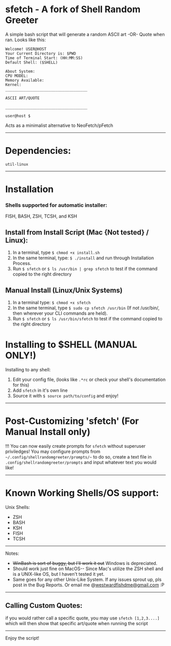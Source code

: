 # sfetch - A fork of Shell Random Greeter
A simple bash script that will generate a random ASCII art -OR- Quote when ran. Looks like this:

```
Welcome! USER@HOST
Your Current Directory is: $PWD
Time of Terminal Start: (HH:MM:SS)
Default Shell: ($SHELL)

About System:
CPU MODEL: 
Memory Available:
Kernel:
____________________________________

ASCII ART/QUOTE

____________________________________

user@host $
```
Acts as a minimalist alternative to NeoFetch/pFetch 

--------------------------------------------------------------------------------

# Dependencies:
`util-linux`

--------------------------------------------------------------------------------

# Installation
### Shells supported for automatic installer:
FISH, BASH, ZSH, TCSH, and KSH

## Install from Install Script (Mac {Not tested} / Linux):
1. In a terminal, type `$ chmod +x install.sh`
2. In the same terminal, type: `$ ./install` and run through Installation Process.
3. Run `$ sfetch` or `$ ls /usr/bin | grep sfetch` to test if the command copied to the right directory

## Manual Install (Linux/Unix Systems)
1. In a terminal type: `$ chmod +x sfetch`
2. In the same terminal, type `$ sudo cp sfetch /usr/bin` (If not /usr/bin/, then wherever your CLI commands are held).
3. Run `$ sfetch` or `$ ls /usr/bin/sfetch` to test if the command copied to the right directory

# Installing to $SHELL (MANUAL ONLY!)
Installing to any shell:
1. Edit your config file, (looks like `.*rc` or check your shell's documentation for this)
2. Add `sfetch` in it's own line
3. Source it with `$ source path/to/config` and enjoy!

--------------------------------------------------------------------------------

# Post-Customizing 'sfetch' (For Manual Install only)
!!! You can now easily create prompts for `sfetch` without superuser priviledges!
You may configure prompts from `~/.config/shellrandomgreeter/prompts/~`
to do so, create a text file in `.config/shellrandomgreeter/prompts` and input whatever text you would like!

--------------------------------------------------------------------------------

# Known Working Shells/OS support:
Unix Shells:
- ZSH
- BASH
- KSH
- FISH
- TCSH
--------------------------------------------------------------------------------
Notes:
- ~~WinBash is sort of buggy, but I'll work it out~~ Windows is depreciated.
- Should work just fine on MacOS-- Since Mac's utilize the ZSH shell and is a UNIX-like OS, but I haven't tested it yet.
- Same goes for any other Unix-Like System. If any issues sprout up, pls post in the Bug Reports. Or email me @westwardfishdme@gmail.com :P
--------------------------------------------------------------------------------
## Calling Custom Quotes:
if you would rather call a specific quote, you may use `sfetch [1,2,3....]` which will then show that specific art/quote when running the script 

--------------------------------------------------------------------------------
Enjoy the script!

